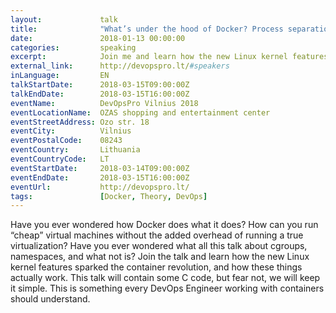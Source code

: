 ```yaml
---
layout:             talk
title:              "What’s under the hood of Docker? Process separation in the Linux kernel"
date:               2018-01-13 00:00:00
categories:         speaking
excerpt:            Join me and learn how the new Linux kernel features sparked the container revolution, and how these things actually work. This talk will contain some C code, but fear not, we will keep it simple. This is something every DevOps Engineer working with containers should understand. 
external_link:      http://devopspro.lt/#speakers
inLanguage:         EN
talkStartDate:      2018-03-15T09:00:00Z 
talkEndDate:        2018-03-15T16:00:00Z
eventName:          DevOpsPro Vilnius 2018
eventLocationName:  OZAS shopping and entertainment center
eventStreetAddress: Ozo str. 18
eventCity:          Vilnius
eventPostalCode:    08243
eventCountry:       Lithuania
eventCountryCode:   LT
eventStartDate:     2018-03-14T09:00:00Z
eventEndDate:       2018-03-15T16:00:00Z
eventUrl:           http://devopspro.lt/
tags:               [Docker, Theory, DevOps]
---
```


Have you ever wondered how Docker does what it does? How can you run “cheap” virtual machines without the added overhead of running a true virtualization? Have you ever wondered what all this talk about cgroups, namespaces, and what not is?
Join the talk and learn how the new Linux kernel features sparked the container revolution, and how these things actually work. This talk will contain some C code, but fear not, we will keep it simple. This is something every DevOps Engineer working with containers should understand.
